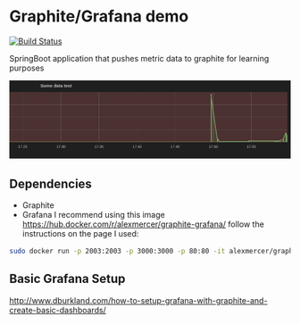 # Graphite/Grafana demo

[![Build Status](https://travis-ci.org/ferzerkerx/graphite-demo.svg?branch=master)](https://travis-ci.org/ferzerkerx/graphite-demo)

SpringBoot application that pushes metric data to graphite for learning purposes

![alt](https://github.com/ferzerkerx/graphite-demo/raw/master/graphite_graphana.png)

## Dependencies
- Graphite
- Grafana
I recommend using this image https://hub.docker.com/r/alexmercer/graphite-grafana/ follow the instructions on the page
I used:

````bash
sudo docker run -p 2003:2003 -p 3000:3000 -p 80:80 -it alexmercer/graphite-grafana
````

## Basic Grafana Setup 
http://www.dburkland.com/how-to-setup-grafana-with-graphite-and-create-basic-dashboards/